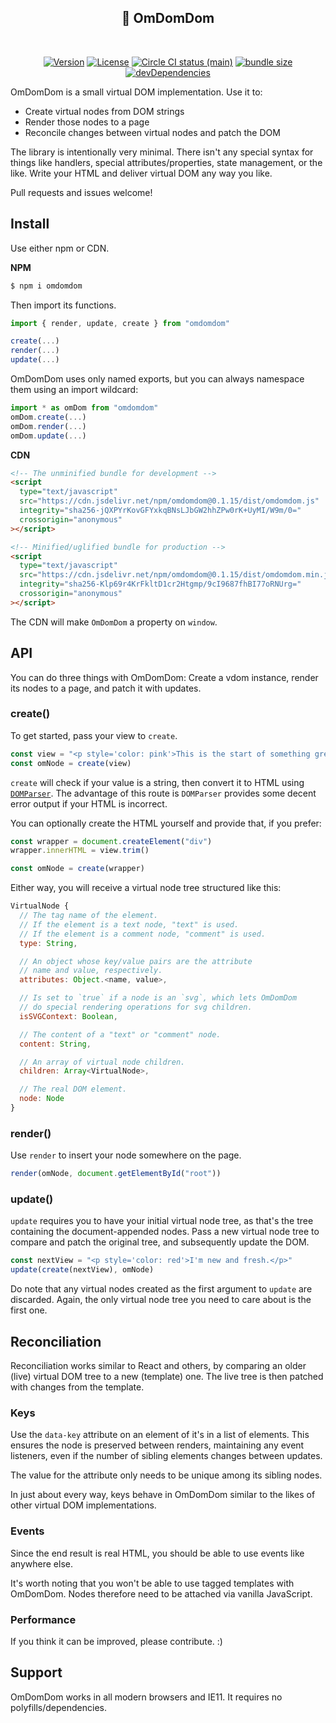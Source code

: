 <h2 align="center">👾 OmDomDom</h2>
<br>
<p align="center">
  <a href="https://www.npmjs.com/package/omdomdom"><img src="https://img.shields.io/npm/v/omdomdom.svg?sanitize=true" alt="Version"></a>
  <a href="https://www.npmjs.com/package/omdomdom"><img src="https://img.shields.io/npm/l/omdomdom.svg?sanitize=true" alt="License"></a>
  <a href="https://www.npmjs.com/package/omdomdom"><img src="https://badgen.net/circleci/github/geotrev/omdomdom/main" alt="Circle CI status (main)" /></a>
  <a href="https://www.npmjs.com/package/omdomdom"><img src="https://badgen.net/bundlephobia/minzip/omdomdom" alt="bundle size" /></a>
  <a href="https://www.npmjs.com/package/omdomdom"><img src="https://badgen.net/david/dev/geotrev/omdomdom" alt="devDependencies" /></a>
</p>

OmDomDom is a small virtual DOM implementation. Use it to:

- Create virtual nodes from DOM strings
- Render those nodes to a page
- Reconcile changes between virtual nodes and patch the DOM

The library is intentionally very minimal. There isn't any special syntax for things like handlers, special attributes/properties, state management, or the like. Write your HTML and deliver virtual DOM any way you like.

Pull requests and issues welcome!

## Install

Use either npm or CDN.

**NPM**

```sh
$ npm i omdomdom
```

Then import its functions.

```js
import { render, update, create } from "omdomdom"

create(...)
render(...)
update(...)
```

OmDomDom uses only named exports, but you can always namespace them using an import wildcard:

```js
import * as omDom from "omdomdom"
omDom.create(...)
omDom.render(...)
omDom.update(...)
```

**CDN**

```html
<!-- The unminified bundle for development -->
<script
  type="text/javascript"
  src="https://cdn.jsdelivr.net/npm/omdomdom@0.1.15/dist/omdomdom.js"
  integrity="sha256-jQXPYrKovGFYxkqBNsLJbGW2hhZPw0rK+UyMI/W9m/0="
  crossorigin="anonymous"
></script>

<!-- Minified/uglified bundle for production -->
<script
  type="text/javascript"
  src="https://cdn.jsdelivr.net/npm/omdomdom@0.1.15/dist/omdomdom.min.js"
  integrity="sha256-Klp69r4KrFkltD1cr2Htgmp/9cI9687fhBI77oRNUrg="
  crossorigin="anonymous"
></script>
```

The CDN will make `OmDomDom` a property on `window`.

## API

You can do three things with OmDomDom: Create a vdom instance, render its nodes to a page, and patch it with updates.

### create()

To get started, pass your view to `create`.

```js
const view = "<p style='color: pink'>This is the start of something great.</p>"
const omNode = create(view)
```

`create` will check if your value is a string, then convert it to HTML using [`DOMParser`](https://developer.mozilla.org/en-US/docs/Web/API/DOMParser). The advantage of this route is `DOMParser` provides some decent error output if your HTML is incorrect.

You can optionally create the HTML yourself and provide that, if you prefer:

```js
const wrapper = document.createElement("div")
wrapper.innerHTML = view.trim()

const omNode = create(wrapper)
```

Either way, you will receive a virtual node tree structured like this:

```js
VirtualNode {
  // The tag name of the element.
  // If the element is a text node, "text" is used.
  // If the element is a comment node, "comment" is used.
  type: String,

  // An object whose key/value pairs are the attribute
  // name and value, respectively.
  attributes: Object.<name, value>,

  // Is set to `true` if a node is an `svg`, which lets OmDomDom
  // do special rendering operations for svg children.
  isSVGContext: Boolean,

  // The content of a "text" or "comment" node.
  content: String,

  // An array of virtual node children.
  children: Array<VirtualNode>,

  // The real DOM element.
  node: Node
}
```

### render()

Use `render` to insert your node somewhere on the page.

```js
render(omNode, document.getElementById("root"))
```

### update()

`update` requires you to have your initial virtual node tree, as that's the tree containing the document-appended nodes. Pass a new virtual node tree to compare and patch the original tree, and subsequently update the DOM.

```js
const nextView = "<p style='color: red'>I'm new and fresh.</p>"
update(create(nextView), omNode)
```

Do note that any virtual nodes created as the first argument to `update` are discarded. Again, the only virtual node tree you need to care about is the first one.

## Reconciliation

Reconciliation works similar to React and others, by comparing an older (live) virtual DOM tree to a new (template) one. The live tree is then patched with changes from the template.

### Keys

Use the `data-key` attribute on an element of it's in a list of elements. This ensures the node is preserved between renders, maintaining any event listeners, even if the number of sibling elements changes between updates.

The value for the attribute only needs to be unique among its sibling nodes.

In just about every way, keys behave in OmDomDom similar to the likes of other virtual DOM implementations.

### Events

Since the end result is real HTML, you should be able to use events like anywhere else.

It's worth noting that you won't be able to use tagged templates with OmDomDom. Nodes therefore need to be attached via vanilla JavaScript.

### Performance

If you think it can be improved, please contribute. :)

## Support

OmDomDom works in all modern browsers and IE11. It requires no polyfills/dependencies.
